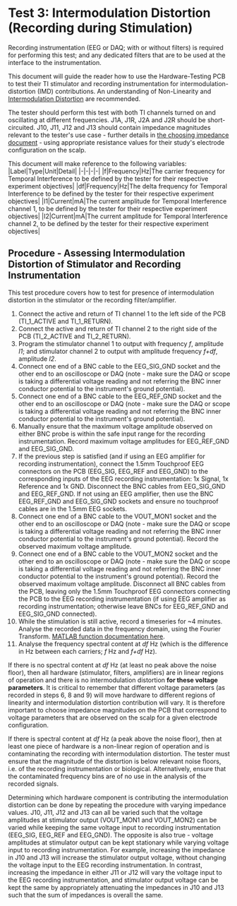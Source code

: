 # Test 3: Intermodulation Distortion (Recording during Stimulation)

Recording instrumentation (EEG or DAQ; with or without filters) is required for performing this test; and any dedicated filters that are to be used at the interface to the instrumentation.

This document will guide the reader how to use the Hardware-Testing PCB to test their TI stimulator and recording instrumentation for intermodulation-distortion (IMD) contributions. An understanding of Non-Linearity and [Intermodulation Distortion](https://www.everythingrf.com/community/what-is-intermodulation-distortion) are recommended.

The tester should perform this test with both TI channels turned on and oscillating at different frequencies.
J1A, J1R, J2A and J2R should be short-circuited. J10, J11, J12 and J13 should contain impedance magnitudes relevant to the tester's use case - further details in [the choosing impedance document](./choosingimpedance.md) - using appropriate resistance values for their study's electrode configuration on the scalp.

This document will make reference to the following variables:
|Label|Type|Unit|Detail|
|-|-|-|-|
|f|Frequency|Hz|The carrier frequency for Temporal Interference to be defined by the tester for their respective experiment objectives|
|df|Frequency|Hz|The delta frequency for Temporal Interference to be defined by the tester for their respective experiment objectives|
|I1|Current|mA|The current amplitude for Temporal Interference channel 1, to be defined by the tester for their respective experiment objectives|
|I2|Current|mA|The current amplitude for Temporal Interference channel 2, to be defined by the tester for their respective experiment objectives|

## Procedure - Assessing Intermodulation Distortion of Stimulator and Recording Instrumentation

This test procedure covers how to test for presence of intermodulation distortion in the stimulator or the recording filter/amplifier.

1. Connect the active and return of TI channel 1 to the left side of the PCB (TI_1_ACTIVE and TI_1_RETURN).
2. Connect the active and return of TI channel 2 to the right side of the PCB (TI_2_ACTIVE and TI_2_RETURN).
3. Program the stimulator channel 1 to output with frequency *f*, amplitude *I1*; and stimulator channel 2 to output with amplitude frequency *f+df*, amplitude *I2*.
4. Connect one end of a BNC cable to the EEG_SIG_GND socket and the other end to an oscilloscope or DAQ (note - make sure the DAQ or scope is taking a differential voltage reading and not referring the BNC inner conductor potential to the instrument's ground potential).
5. Connect one end of a BNC cable to the EEG_REF_GND socket and the other end to an oscilloscope or DAQ (note - make sure the DAQ or scope is taking a differential voltage reading and not referring the BNC inner conductor potential to the instrument's ground potential).
6. Manually ensure that the maximum voltage amplitude observed on either BNC probe is within the safe input range for the recording instrumentation. Record maximum voltage amplitudes for EEG_REF_GND and EEG_SIG_GND.
7. If the previous step is satisfied (and if using an EEG amplifier for recording instrumentation), connect the 1.5mm Touchproof EEG connectors on the PCB (EEG_SIG, EEG_REF and EEG_GND) to the corresponding inputs of the EEG recording instrumentation: 1x Signal, 1x Reference and 1x GND. Disconnect the BNC cables from EEG_SIG_GND and EEG_REF_GND. If not using an EEG amplifier, then use the BNC EEG_REF_GND and EEG_SIG_GND sockets and ensure no touchproof cables are in the 1.5mm EEG sockets.
8. Connect one end of a BNC cable to the VOUT_MON1 socket and the other end to an oscilloscope or DAQ (note - make sure the DAQ or scope is taking a differential voltage reading and not referring the BNC inner conductor potential to the instrument's ground potential). Record the observed maximum voltage amplitude.
9. Connect one end of a BNC cable to the VOUT_MON2 socket and the other end to an oscilloscope or DAQ (note - make sure the DAQ or scope is taking a differential voltage reading and not referring the BNC inner conductor potential to the instrument's ground potential). Record the observed maximum voltage amplitude. Disconnect all BNC cables from the PCB, leaving only the 1.5mm Touchproof EEG connectors connecting the PCB to the EEG recording instrumentation (if using EEG amplifier as recording instrumentation; otherwise leave BNCs for EEG_REF_GND and EEG_SIG_GND connected).
10. While the stimulation is still active, record a timeseries for ~4 minutes. Analyse the recorded data in the frequency domain, using the Fourier Transform. [MATLAB function documentation here](https://uk.mathworks.com/help/matlab/ref/fft.html).
11. Analyse the frequency spectral content at *df* Hz (which is the difference in Hz between each carriers; *f* Hz and *f+df* Hz).

If there is no spectral content at *df* Hz (at least no peak above the noise floor), then all hardware (stimulator, filters, amplifiers) are in linear regions of operation and there is no intermodulation distortion **for these voltage parameters**. It is critical to remember that different voltage parameters (as recorded in steps 6, 8 and 9) will move hardware to different regions of linearity and intermodulation distortion contribution will vary. It is therefore important to choose impedance magnitudes on the PCB that correspond to voltage parameters that are observed on the scalp for a given electrode configuration.

If there is spectral content at *df* Hz (a peak above the noise floor), then at least one piece of hardware is a non-linear region of operation and is contaminating the recording with intermodulation distortion. The tester must ensure that the magnitude of the distortion is below relevant noise floors, i.e. of the recording instrumentation or biological. Alternatively, ensure that the contaminated frequency bins are of no use in the analysis of the recorded signals.

Determining which hardware component is contributing the intermodulation distortion can be done by repeating the procedure with varying impedance values. J10, J11, J12 and J13 can all be varied such that the voltage amplitudes at stimulator output (VOUT_MON1 and VOUT_MON2) can be varied while keeping the same voltage input to recording instrumentation (EEG_SIG, EEG_REF and EEG_GND). The opposite is also true - voltage amplitudes at stimulator output can be kept stationary while varying voltage input to recording instrumentation. For example, increasing the impedance in J10 and J13 will increase the stimulator output voltage, without changing the voltage input to the EEG recording instrumentation. In contrast, increasing the impedance in either J11 or J12 will vary the voltage input to the EEG recording instrumentation, and stimulator output voltage can be kept the same by appropriately attenuating the impedances in J10 and J13 such that the sum of impedances is overall the same.
